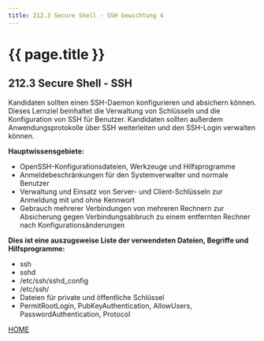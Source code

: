 ```yaml
---
title: 212.3 Secure Shell - SSH Gewichtung 4
---
```


# {{ page.title }}

## 212.3 Secure Shell - SSH

Kandidaten sollten einen SSH-Daemon konfigurieren und absichern können. Dieses Lernziel beinhaltet die Verwaltung von Schlüsseln und die Konfiguration von SSH für Benutzer. Kandidaten sollten außerdem Anwendungsprotokolle über SSH weiterleiten und den SSH-Login verwalten können.

**Hauptwissensgebiete:**
-   OpenSSH-Konfigurationsdateien, Werkzeuge und Hilfsprogramme
-   Anmeldebeschränkungen für den Systemverwalter und normale Benutzer
-   Verwaltung und Einsatz von Server- und Client-Schlüsseln zur
    Anmeldung mit und ohne Kennwort
-   Gebrauch mehrerer Verbindungen von mehreren Rechnern zur Absicherung
    gegen Verbindungsabbruch zu einem entfernten Rechner nach
    Konfigurationsänderungen

**Dies ist eine auszugsweise Liste der verwendeten Dateien, Begriffe und
Hilfsprogramme:**
-   ssh
-   sshd
-   /etc/ssh/sshd\_config
-   /etc/ssh/
-   Dateien für private und öffentliche Schlüssel
-   PermitRootLogin, PubKeyAuthentication, AllowUsers,
    PasswordAuthentication, Protocol


[HOME](./)
